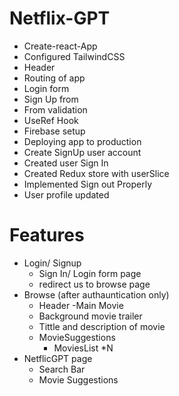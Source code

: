 # Netflix-GPT

- Create-react-App
- Configured TailwindCSS
- Header
- Routing of app
- Login form
- Sign Up from
- From validation
- UseRef Hook
- Firebase setup
- Deploying app to production
- Create SignUp user account
- Created user Sign In
- Created Redux store with userSlice
- Implemented Sign out Properly
- User profile updated

# Features

- Login/ Signup
  - Sign In/ Login form page
  - redirect us to browse page
- Browse (after authauntication only)
  - Header
    -Main Movie
  - Background movie trailer
  - Tittle and description of movie
  - MovieSuggestions
    - MoviesList \*N
- NetflicGPT page
  - Search Bar
  - Movie Suggestions
